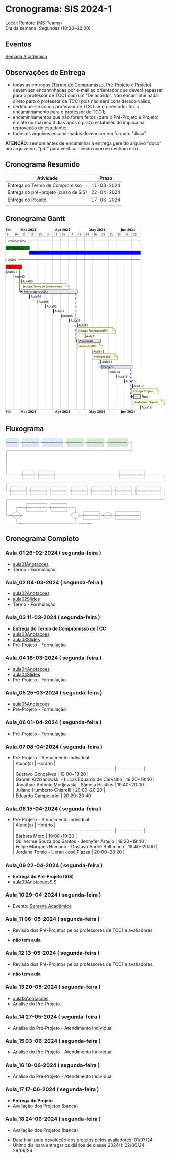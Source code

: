# Cronograma: SIS 2024-1  

Local:  Remoto (MS-Teams)  
Dia da semana: Segundas (18:30\~22:00)  

<!-- [x] Aviso: Inicio das aulas <> -->  

## Eventos  

[Semana Acadêmica](https://github.com/dalton-reis/dalton-reis/blob/main/_._/semanaAcademica.md "Semana Acadêmica")  

<!-- [SEMINCO](https://github.com/dalton-reis/dalton-reis/blob/main/_._/seminco.md "SEMINCO")  -->

## Observações de Entrega  

- todas as entregas ([Termo de Compromisso](../Aulas/aula01Anotacoes.md#termo-de-compromisso "Termo de Compromisso"), [Pré-Projeto](../Aulas/aula02Anotacoes.md#modelos-projetos "Pré-Projeto") e [Projeto](../Aulas/aula02Anotacoes.md#modelos-projetos "Projeto")) devem ser encaminhadas por e-mail ao orientador que deverá repassar para o professor de TCC1 com um “De acordo”. Não encaminhe nada direto para o professor de TCC1 pois não será considerado válido;  
- certifique-se com o professor de TCC1 se o orientador fez o encaminhamento para o professor de TCC1;  
- encaminhamentos que não forem feitos (para o Pré-Projeto e Projeto) em até no máximo 3 dias após o prazo estabelecido implica na reprovação do estudante;  
- todos os arquivos encaminhados devem ser em formato "docx".  

**ATENÇÃO**: sempre antes de encaminhar a entrega gere do arquivo "docx" um arquivo em "pdf" para verificar senão ocorreu nenhum erro.  

## Cronograma Resumido  

| Atividade | Prazo |  
|--- | ---- |  
| Entrega do Termo de Compromisso | 11-03-2024 |  
| Entrega do pré-projeto (curso de SIS) |   22-04-2024  |  
| Entrega do Projeto |   17-06-2024  |  
|   |   |  

## Cronograma Gantt  
  
![Cronograma Gantt](../../svg/_SIS/Cronogramas/cronograma_SIS.svg "Cronograma Gantt")  

## Fluxograma  
  
![Fluxograma](cronogramaFluxograma.drawio.svg "fluxograma")  
  
## Cronograma Completo  
  
### Aula_01 26-02-2024  ( segunda-feira )  
  
- [aula01Anotacoes](../Aulas/aula01Anotacoes.md "aula01Anotacoes")  
- Termo - Formulação  
  
### Aula_02 04-03-2024  ( segunda-feira )  
  
<!-- \[AVISO] Termo atraso https://github.com/dalton-reis/disciplinaTCC1Privado/projects/1#card-67011391 -->  
- [aula02Anotacoes](../Aulas/aula02Anotacoes.md "aula02Anotacoes")  
- [aula02Slides](../Aulas/aula02Slides.pdf "aula02Slides")  
- Termo - Formulação  
  
### Aula_03 11-03-2024  ( segunda-feira )  
  
- **Entrega do Termo de Compromisso de TCC**  
- [aula03Anotacoes](../Aulas/aula03Anotacoes.md "aula03Anotacoes")  
- [aula03Slides](../Aulas/aula03Slides.pdf "aula03Slides")  
- Pré-Projeto - Formulação  
  
### Aula_04 18-03-2024  ( segunda-feira )  
  
<!-- \[AVISO] Orientadores https://github.com/dalton-reis/disciplinaTCC1Privado/projects/1#card-67524750 -->  
- [aula04Anotacoes](../Aulas/aula04Anotacoes.md "aula04Anotacoes")  
- [aula04Slides](../Aulas/aula04Slides.pdf "aula04Slides")  
- Pré-Projeto - Formulação  
  
### Aula_05 25-03-2024  ( segunda-feira )  
  
- [aula05Anotacoes](../Aulas/aula05Anotacoes.md "aula05Anotacoes")  
- Pré-Projeto - Formulação  
  
### Aula_06 01-04-2024  ( segunda-feira )  
  
- Pré-Projeto - Formulação  
  
### Aula_07 08-04-2024  ( segunda-feira )  
  
<!-- \[AVISO] Atendimento SIS: https://github.com/dalton-reis/disciplinaTCC1Privado/projects/1#card-85660899 -->  
- Pré-Projeto - Atendimento Individual  
| Aluno(s)                                         | Horário      |  
| ------------------------------------------------ | ------------ |  
| Gustavo Gonçalves                                | 19:00\~19:20 |  
| Gabriel Krzizanowski - Lucas Eduardo de Carvalho | 19:20\~19:40 |  
| Jonathan Antonio Modjewski - Sâmela Hostins      | 19:40\~20:00 |  
| Juliano Humberto Chiarelli                       | 20:00\~20:20 |  
| Eduardo Campestrini                              | 20:20\~20:40 |  
  
### Aula_08 15-04-2024  ( segunda-feira )  
  
- Pré-Projeto - Atendimento Individual  
| Aluno(s)                                         | Horário      |  
| ------------------------------------------------ | ------------ |  
| Bárbara Moro                                     | 19:00\~19:20 |  
| Guilherme Souza dos Santos - Jennyfer Araujo     | 19:20\~19:40 |  
| Felipe Marques Hamann - Gustavo André Bulhmann   | 19:40\~20:00 |  
| Jordana Tomio - Ueran José Piazza                | 20:00\~20:20 |  

### Aula_09 22-04-2024  ( segunda-feira )  
  
- **Entrega do Pré-Projeto (SIS)**  
- [aula09AnotacoesSIS](../Aulas/aula09AnotacoesSIS.md "aula09AnotacoesSIS")  
  
### Aula_10 29-04-2024  ( segunda-feira )  
  
- Evento: [Semana Acadêmica](https://github.com/dalton-reis/dalton-reis/blob/main/_._/semanaAcademica.md "Semana Acadêmica")  
  
### Aula_11 06-05-2024  ( segunda-feira )  
  
<!-- \[ ] Revisão dos Pré-Projetos: https://github.com/dalton-reis/disciplinaTCC1Privado/projects/1#card-86157761 -->  
- Revisão dos Pré-Projetos pelos professores de TCC1 e avaliadores.  
  
- **não tem aula**  
  
### Aula_12 13-05-2024  ( segunda-feira )  
  
- Revisão dos Pré-Projetos pelos professores de TCC1 e avaliadores.  
  
- **não tem aula**  
  
### Aula_13 20-05-2024  ( segunda-feira )  
  
- [aula13Anotacoes](../Aulas/aula13Anotacoes.md "aula13Anotacoes")  
- Análise do Pré-Projeto  
  
### Aula_14 27-05-2024  ( segunda-feira )  
  
- Análise do Pré-Projeto - Atendimento Individual  
  
### Aula_15 03-06-2024  ( segunda-feira )  
  
- Análise do Pré-Projeto - Atendimento Individual  
  
### Aula_16 10-06-2024  ( segunda-feira )  
  
- Análise do Pré-Projeto - Atendimento Individual  
  
### Aula_17 17-06-2024  ( segunda-feira )  
  
- **Entrega do Projeto**  
- Avaliação dos Projetos (banca)  
  
### Aula_18 24-06-2024  ( segunda-feira )  
  
- Avaliação dos Projetos (banca)  
  
<!-- [ ] Aviso: DION: fechar notas <> -->  
- Data final para devolução dos projetos pelos avaliadores:  01/07/24  
Último dia para entregar os diários de classe 2024/1: 22/06/24 - 29/06/24  

